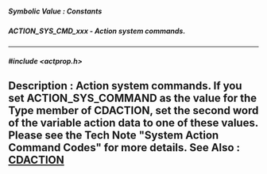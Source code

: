 ##### Symbolic Value : Constants
##### ACTION_SYS_CMD_xxx - Action system commands.
---
##### #include <actprop.h>
**Description :**
Action system commands.  If you set ACTION_SYS_COMMAND as the value for the 
Type member of CDACTION, set the second word of  the variable action data to 
one of these values. Please see the Tech Note "System Action Command Codes" for 
more details.
**See Also :**
[CDACTION](D:/md_files/CDACTION.md)
---

